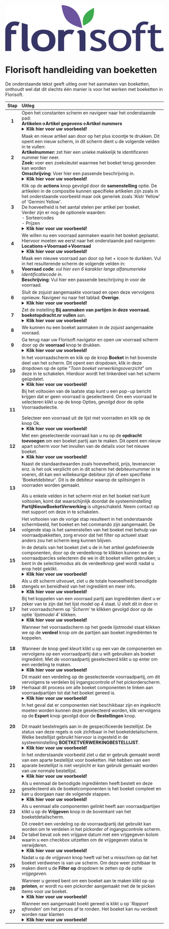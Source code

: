 <img src="../../fslogo.png" alt="Florisoft corporate logo">

# Florisoft handleiding van boeketten

<!-- 
MIST NOG AFBEELDINGEN!

Let op:
 - Ik heb de knop & paden vertalingen uit mijn hoofd vertaald loop deze dus nog even langs! Zie stap: #3
-->

De onderstaande tekst geeft uitleg over het aanmaken van boeketten, onthoudt wel dat dit slechts één manier is voor het werken met boeketten in Florisoft. 

|Stap|Uitleg|
|:-:|:--|
|**1**|Open het constanten scherm en navigeer naar het onderstaande pad:<Br>**Artikelen→Artikel gegevens→Artikel nummers**<details><summary><b>Klik hier voor uw voorbeeld!</b></summary><img src="Werken met Boeketten/image1.png"></details>|
|**2**|Maak en nieuw artikel aan door op het plus icoontje te drukken. Dit opent een nieuw scherm, in dit scherm dient u de volgende velden in te vullen:<br> **Artikelnummer:** zet hier een unieke makkelijk te identificeren nummer hier neer.<br>**Zoek:** voer een zoeksleutel waarmee het boeket terug gevonden kan worden<br>**Omschrijving**: Voer hier een passende beschrijving in. <details><summary><b>Klik hier voor uw voorbeeld!</b></summary><img src="Werken met Boeketten/image1.png"></details>|
|**3**|Klik op de **actions** knop gevolgd door de **samenstelling** optie. De artikelen in de compositie kunnen specifieke artikelen zijn zoals in het onderstaande voorbeeld maar ook generiek zoals 'Alstr Yellow' of 'Germini Yellow'.<Br> De hoeveelheid is het aantal stelen per artikel per boeket.<Br>Verder zijn er nog de optionele waarden:<Br>- Sorteercodes<br>- Prijzen<details><summary><b>Klik hier voor uw voorbeeld!</b></summary><img src="Werken met Boeketten/image2.png"></details>|
|**4**|We willen nu een voorraad aanmaken waarin het boeket geplaatst. Hiervoor moeten we eerst naar het onderstaande pad navigeren:<br>**Locations→Voorraad→Voorraad**<details><summary><b>Klik hier voor uw voorbeeld!</b></summary><img src="Werken met Boeketten/image3.png"></details>|
|**5**|Maak een nieuwe voorraad aan door op het + icoon te durkken. Vul in het resulterende scherm de volgende velden in:<Br>**Voorraad code**: *vul hier een 6 karakter lange alfanumerieke identificatiecode in*.<br>**Beschrijving**: Vul hier een passende beschrijving in voor de voorraad.|
|**6**|Sluit de zojuist aangemaakte voorraad en open deze vervolgens opnieuw. Navigeer nu naar het tablad: **Overige**.<details><summary><b>Klik hier voor uw voorbeeld!</b></summary><img src="Werken met Boeketten/image4.png"></details> |
|**7**|Zet de instelling **Bij aanmaken van partijen in deze voorraad. boeketopdracht.nr vullen** aan.<details><summary><b>Klik hier voor uw voorbeeld!</b></summary><img src="Werken met Boeketten/image4.png"></details>|
|**8**|We kunnen nu een boeket aanmaken in de zojuist aangemaakte vooraad.|
|**9**|Ga terug naar uw Florisoft navigator en open uw voorraad scherm door op de **voorraad** knop te drukken. <details><summary><b>Klik hier voor uw voorbeeld!</b></summary><img src="Werken met Boeketten/image7.png"></details>|
|**10**|In het voorraadscherm en klik op de knop **Boeket** in het bovenste deel van het scherm. Dit opent een dropdown, klik in deze dropdown op de optie "*Toon boeket verwerkingsoverzicht*" om deze in te schakelen. Hierdoor wordt het linkerdeel van het scherm geüpdatet. <details><summary><b>Klik hier voor uw voorbeeld!</b></summary><img src="Werken met Boeketten/image5.png"></details>|
|**11**|Bij het voltooien van de laatste stap kunt u een pop-up bericht krijgen dat er geen voorraad is geselecteerd. Om een voorraad te selecteren klikt u op de knop Opties, gevolgd door de optie Voorraadselectie.<br><br>Selecteer een voorraad uit de lijst met voorraden en klik op de knop Ok.<details><summary><b>Klik hier voor uw voorbeeld!</b></summary><img src="Werken met Boeketten/image6.png"></details>|
|**12**|Met een geselecteerde voorraad kan u nu op de **opdracht toevoegen** om een boeket partij aan te maken. Dit opent een nieuw apart scherm voor het invullen van de details voor het nieuwe boeket.<details><summary><b>Klik hier voor uw voorbeeld!</b></summary><img src="Werken met Boeketten/image8.png"></details>|
|**13**|Naast de standaardwaarden zoals hoeveelheid, prijs, leverancier enz. is het ook verplicht om in dit scherm het debiteurnummer in te voeren, dit kan een willekeurige debiteur zijn of een specifieke 'Boeketdebiteur'. Dit is de debiteur waarop de splitsingen in voorraden worden gemaakt.<br><br>Als u enkele velden in het scherm mist en het boeket niet kunt voltooien, komt dat waarschijnlijk doordat de systeeminstelling **PartijNieuwBoeketVerwerking** is uitgeschakeld. Neem contact op met support om deze in te schakelen.|
|**14**|Het voltooien van de vorige stap resulteert in het onderstaande schermbeeld, het boeket en het commando zijn aangemaakt. De volgende stap is het samenstellen van het boeket met behulp van voorraadpakketten, zorg ervoor dat het filter op actueel staat anders zou het scherm leeg kunnen blijven.|
|**15**|In de details van het boeket ziet u de in het artikel gedefinieerde componenten, door op de verdeelknop te klikken kunnen we de voorraadparcles selecteren die we in dit boeket willen gebruiken; u bent in de selectiemodus als de verdeelknop geel wordt nadat u erop hebt geklikt.<details><summary><b>Klik hier voor uw voorbeeld!</b></summary><img src="Werken met Boeketten/image9.png"></details>|
|**16**|Als u dit scherm uitvouwt, ziet u de totale hoeveelheid benodigde stengels en bereidheid van het ingrediënt en meer info.<details><summary><b>Klik hier voor uw voorbeeld!</b></summary><img src="Werken met Boeketten/image10.png"></details>|
|**17**|Bij het koppelen van een voorraad partij aan ingrediënten dient u er zeker van te zijn dat het lijst model op 4 staat. U stelt dit in door in het voorraadscherm op '*Scherm*' te klikken gevolgd door op de optie '*lijstmodel 4*' klikken.<details><summary><b>Klik hier voor uw voorbeeld!</b></summary><img src="Werken met Boeketten/image1.png"></details>|
|**18**|Wanneer het voorraadscherm op het goede lijstmodel staat klikken we op de **verdeel** knop om de partijen aan boeket ingrediënten te koppelen.<br><br>Wanneer de knop geel kleurt klikt u op een van de componenten en vervolgens op een voorraadpartij dat u wilt gebruiken als boeket ingrediënt. Met de voorraadpartij geselecteerd klikt u op enter om een verdeling te maken.<details><summary><b>Klik hier voor uw voorbeeld!</b></summary><img src="Werken met Boeketten/image1.png"></details>|
|**19**|Dit maakt een verdeling op de geselecteerde voorraadpartij, om dit vervolgens te verdelen bij ingangscontrole of het pickorderscherm. Herhaaal dit process om alle boeket componenten te linken aan voorraadpartijen tot dat het boeket gereed is.<details><summary><b>Klik hier voor uw voorbeeld!</b></summary><img src="Werken met Boeketten/image1.png"></details>|
|**20**|In het geval dat er componenten niet beschikbaar zijn en ingekocht moeten worden kunnen deze geselecteerd worden, klik vervolgens op de **Export** knop gevolgd door de **Bestellingen** knop. <br><br>Dit maakt bestelregels aan in de gespecificeerde bestellijst. De status van deze regels is ook zichtbaar in het boeketdetailscherm. Welke bestellijst gebruikt hiervoor is ingesteld in de systeeminstelling **BOETKETVERWERKINGBESTELLIJST**. <details><summary><b>Klik hier voor uw voorbeeld!</b></summary><img src="Werken met Boeketten/image1.png"></details>|
|**21**|In het onderstaande voorbeeld ziet u dat er gebruik gemaakt wordt van een aparte bestellijst voor boeketten. Het hebben van een aparate bestellijst is niet verplicht er kan gebruik gemaakt worden van uw normale bestellijst.<details><summary><b>Klik hier voor uw voorbeeld!</b></summary><img src="Werken met Boeketten/image1.png"></details>|
|**22**|Als u eenmaal de benodigde ingrediënten heeft bestelt en deze geselecteerd als de boeketcomponenten is het boeket compleet en kan u doorgaan naar de volgende stappen.<details><summary><b>Klik hier voor uw voorbeeld!</b></summary><img src="Werken met Boeketten/image1.png"></details> |
|**23**|Als u eenmaal alle componenten gelinkt heeft aan voorraadpartijen klikt  u op de **Vrijgeven** knop in de bovenkant van het boeketdetailscherm.|
|**24**|Dit creeërt een verdeling op de voorraadpartij dat gebruikt kan worden om te verdelen in het pickorder of ingangscontrole scherm. De tabel bevat ook een vrijgave datum met een vrijgegeven kolom waarin u een checkbox uitzetten om de vrijgegeven status te verwijderen.<details><summary><b>Klik hier voor uw voorbeeld!</b></summary><img src="Werken met Boeketten/image1.png"></details>|
|**25**|Nadat u op de *vrijgeven* knop heeft val het u misschien op dat het boeket verdwenen is van uw scherm. Om deze weer zichtbaar te maken dient u de **Filter op** dropdown te zetten op de optie *vrijgegeven*.|
|**26**|Wanneer u gereed bent om een boeket aan te maken klikt op op **printen**, er wordt nu een pickorder aangemaakt met de te picken items voor uw boeket. <details><summary><b>Klik hier voor uw voorbeeld!</b></summary><img src="Werken met Boeketten/image1.png"></details>|
|**27**|Wanneer een aangemaakt boekt gereed is klikt u op '*Rapport afronden*' om het proces af te ronden. Het boeket kan nu verdeelt worden naar klanten<details><summary><b>Klik hier voor uw voorbeeld!</b></summary><img src="Werken met Boeketten/image1.png"></details>|

